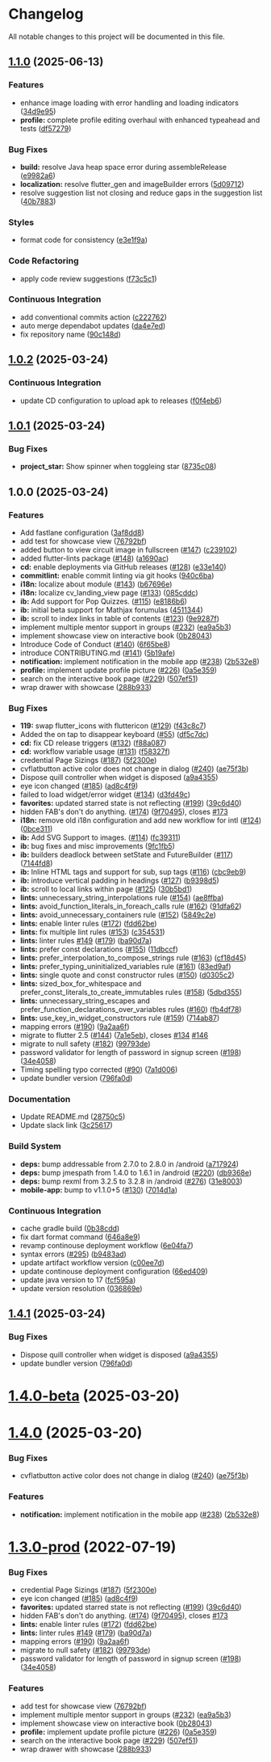 # Changelog

All notable changes to this project will be documented in this file.

## [1.1.0](https://github.com/CircuitVerse/mobile-app/compare/v1.0.2...v1.1.0) (2025-06-13)

### Features

* enhance image loading with error handling and loading indicators ([34d9e95](https://github.com/CircuitVerse/mobile-app/commit/34d9e957485bc4673134e5583e7606bf02a7c6a7))
* **profile:** complete profile editing overhaul with enhanced typeahead and tests ([df57279](https://github.com/CircuitVerse/mobile-app/commit/df57279caae1b82f0836bf92c2906696b03b1306))

### Bug Fixes

* **build:** resolve Java heap space error during assembleRelease ([e9982a6](https://github.com/CircuitVerse/mobile-app/commit/e9982a68d3816148f4191eb5d7ae96588264710c))
* **localization:** resolve flutter_gen and imageBuilder errors ([5d09712](https://github.com/CircuitVerse/mobile-app/commit/5d09712954bb1e239dd9c212bd912ad0fcfd0dd6))
* resolve suggestion list not closing and reduce gaps in the suggestion list ([40b7883](https://github.com/CircuitVerse/mobile-app/commit/40b788358436873c0ad0e7c738bf999623a9c45a))

### Styles

* format code for consistency ([e3e1f9a](https://github.com/CircuitVerse/mobile-app/commit/e3e1f9ab48e292eedcb8e8cffe35b27bafc29e84))

### Code Refactoring

* apply code review suggestions ([f73c5c1](https://github.com/CircuitVerse/mobile-app/commit/f73c5c1ae455cf502bbcac579315e710293b7793))

### Continuous Integration

* add conventional commits action ([c222762](https://github.com/CircuitVerse/mobile-app/commit/c22276255095261de0062dddfd6464051d859a05))
* auto merge dependabot updates ([da4e7ed](https://github.com/CircuitVerse/mobile-app/commit/da4e7ed94d6691e7421edb11858cecf8d2ed36bd))
* fix repository name ([90c148d](https://github.com/CircuitVerse/mobile-app/commit/90c148d0e0d2f87fd9a75e9aedae93c5911ce582))

## [1.0.2](https://github.com/CircuitVerse/mobile-app/compare/v1.0.1...v1.0.2) (2025-03-24)

### Continuous Integration

* update CD configuration to upload apk to releases ([f0f4eb6](https://github.com/CircuitVerse/mobile-app/commit/f0f4eb68dfa47f0e320526896b63b68232df340d))

## [1.0.1](https://github.com/CircuitVerse/mobile-app/compare/v1.0.0...v1.0.1) (2025-03-24)

### Bug Fixes

* **project_star:** Show spinner when toggleing star ([8735c08](https://github.com/CircuitVerse/mobile-app/commit/8735c088acf193c648dadda4a41c5bded355d6b4))

## 1.0.0 (2025-03-24)

### Features

* Add fastlane configuration ([3af8dd8](https://github.com/CircuitVerse/mobile-app/commit/3af8dd8cc0ce310f9ed1bf9df405205a052452b8))
* add test for showcase view ([76792bf](https://github.com/CircuitVerse/mobile-app/commit/76792bf1c197b01a2ad8337bd2060f27e6a6fb8a))
* added button to view circuit image in fullscreen ([#147](https://github.com/CircuitVerse/mobile-app/issues/147)) ([c239102](https://github.com/CircuitVerse/mobile-app/commit/c2391021ea476d2b872498e4343c75684ae188a6))
* added flutter-lints package  ([#148](https://github.com/CircuitVerse/mobile-app/issues/148)) ([a1690ac](https://github.com/CircuitVerse/mobile-app/commit/a1690acbd0894e5c9e35206a06da3a9db4ad1e0d))
* **cd:** enable deployments via GitHub releases ([#128](https://github.com/CircuitVerse/mobile-app/issues/128)) ([e33e140](https://github.com/CircuitVerse/mobile-app/commit/e33e14083fd3da9ed7356fcd8d390966884a40a2))
* **commitlint:** enable commit linting via git hooks ([940c6ba](https://github.com/CircuitVerse/mobile-app/commit/940c6ba8e075d2bfd8fe55ba30767ec3ce979687))
* **i18n:** localize about module ([#143](https://github.com/CircuitVerse/mobile-app/issues/143)) ([b67696e](https://github.com/CircuitVerse/mobile-app/commit/b67696e592e580619d04cdeeb8b8f2beffefcea5))
* **i18n:** localize cv_landing_view page ([#133](https://github.com/CircuitVerse/mobile-app/issues/133)) ([085cddc](https://github.com/CircuitVerse/mobile-app/commit/085cddca900e921ce7ce2bc750969f4f49a183d8))
* **ib:** Add support for Pop Quizzes. ([#115](https://github.com/CircuitVerse/mobile-app/issues/115)) ([e8186b6](https://github.com/CircuitVerse/mobile-app/commit/e8186b6b16cb5ff5fc8c639ae170d667eee859bd))
* **ib:** initial beta support for Mathjax forumulas ([4511344](https://github.com/CircuitVerse/mobile-app/commit/45113442ba0aaa53fa99d0c0620a15366987f127))
* **ib:** scroll to index links in table of contents ([#123](https://github.com/CircuitVerse/mobile-app/issues/123)) ([9e9287f](https://github.com/CircuitVerse/mobile-app/commit/9e9287fd675d2077985353975cb2327065aa20e1))
* implement multiple mentor support in groups ([#232](https://github.com/CircuitVerse/mobile-app/issues/232)) ([ea9a5b3](https://github.com/CircuitVerse/mobile-app/commit/ea9a5b328f572d948b1c9a15c7b1e722459eee3c))
* implement showcase view on interactive book ([0b28043](https://github.com/CircuitVerse/mobile-app/commit/0b280433d272ba8ff398b90dab2a18b93d2ec243))
* Introduce Code of Conduct ([#140](https://github.com/CircuitVerse/mobile-app/issues/140)) ([6f65be8](https://github.com/CircuitVerse/mobile-app/commit/6f65be86f4630b069cd1654e05c5b20bc877cfe4))
* introduce CONTRIBUTING.md ([#141](https://github.com/CircuitVerse/mobile-app/issues/141)) ([5b19afe](https://github.com/CircuitVerse/mobile-app/commit/5b19afeb63c454c77e3dd92f9b4a7960c8a0d6a1))
* **notification:** implement notification in the mobile app ([#238](https://github.com/CircuitVerse/mobile-app/issues/238)) ([2b532e8](https://github.com/CircuitVerse/mobile-app/commit/2b532e87c4f90e1807073a0e4586bf52e73548c3))
* **profile:** implement update profile picture ([#226](https://github.com/CircuitVerse/mobile-app/issues/226)) ([0a5e359](https://github.com/CircuitVerse/mobile-app/commit/0a5e3597243f26fae695c6ff749f7e959dcec6a0))
* search on the interactive book page ([#229](https://github.com/CircuitVerse/mobile-app/issues/229)) ([507ef51](https://github.com/CircuitVerse/mobile-app/commit/507ef51f34e9b05fb5804eed3f612627ada77a92))
* wrap drawer with showcase ([288b933](https://github.com/CircuitVerse/mobile-app/commit/288b933b3375b95961928d762340b0466c647328))

### Bug Fixes

* **119:** swap flutter_icons with fluttericon ([#129](https://github.com/CircuitVerse/mobile-app/issues/129)) ([f43c8c7](https://github.com/CircuitVerse/mobile-app/commit/f43c8c7d674d7e934a6ec9239791ca81395953ce))
* Added the on tap to disappear keyboard ([#55](https://github.com/CircuitVerse/mobile-app/issues/55)) ([df5c7dc](https://github.com/CircuitVerse/mobile-app/commit/df5c7dc9aa60d9c74863cbb54ae615ba7ab955a4))
* **cd:** fix CD release triggers ([#132](https://github.com/CircuitVerse/mobile-app/issues/132)) ([f88a087](https://github.com/CircuitVerse/mobile-app/commit/f88a087fe936c29f5ab9cc75500f2804ccf60c7b))
* **cd:** workflow variable usage ([#131](https://github.com/CircuitVerse/mobile-app/issues/131)) ([f58327f](https://github.com/CircuitVerse/mobile-app/commit/f58327f7986b7bf4b4645369da127b80d7cddc82))
* credential Page Sizings ([#187](https://github.com/CircuitVerse/mobile-app/issues/187)) ([5f2300e](https://github.com/CircuitVerse/mobile-app/commit/5f2300e7b021f98d440bd2c51fb2766c73a3c4d2))
* cvflatbutton active color does not change in dialog ([#240](https://github.com/CircuitVerse/mobile-app/issues/240)) ([ae75f3b](https://github.com/CircuitVerse/mobile-app/commit/ae75f3b6f554d0b37771df117aadf3aa083b958c))
* Dispose quill controller when widget is disposed ([a9a4355](https://github.com/CircuitVerse/mobile-app/commit/a9a43553b690b08209d296e01176a650eb83905f))
* eye icon changed ([#185](https://github.com/CircuitVerse/mobile-app/issues/185)) ([ad8c4f9](https://github.com/CircuitVerse/mobile-app/commit/ad8c4f9cd0c4398c3cdbd5c65b221774018897ac))
* failed to load widget/error widget ([#134](https://github.com/CircuitVerse/mobile-app/issues/134)) ([d3fd49c](https://github.com/CircuitVerse/mobile-app/commit/d3fd49c88dfa3f4b221a48019b24729379bc8c0d))
* **favorites:** updated starred state is not reflecting ([#199](https://github.com/CircuitVerse/mobile-app/issues/199)) ([39c6d40](https://github.com/CircuitVerse/mobile-app/commit/39c6d4055ff0b5ac89595022e11c9e4d0e8feb14))
* hidden FAB's don't do anything. ([#174](https://github.com/CircuitVerse/mobile-app/issues/174)) ([9f70495](https://github.com/CircuitVerse/mobile-app/commit/9f704952759a1703e4e011a6180779252d4747d6)), closes [#173](https://github.com/CircuitVerse/mobile-app/issues/173)
* **i18n:** remove old i18n configuration and add new workflow for intl ([#124](https://github.com/CircuitVerse/mobile-app/issues/124)) ([0bce311](https://github.com/CircuitVerse/mobile-app/commit/0bce311ce5a10cb7994e60e0979247cd39a98254))
* **ib:** Add SVG Support to images. ([#114](https://github.com/CircuitVerse/mobile-app/issues/114)) ([fc39311](https://github.com/CircuitVerse/mobile-app/commit/fc39311be3797ac8ad8c10cfb848f07603058b21))
* **ib:** bug fixes and misc improvements ([9fc1fb5](https://github.com/CircuitVerse/mobile-app/commit/9fc1fb5f36809f21efc4498d8a1c3cdb83157fc3))
* **ib:** builders deadlock between setState and FutureBuilder ([#117](https://github.com/CircuitVerse/mobile-app/issues/117)) ([7144fd8](https://github.com/CircuitVerse/mobile-app/commit/7144fd82cc15487384a0deaf35e377a6c8306e57))
* **ib:** Inline HTML tags and support for sub, sup tags ([#116](https://github.com/CircuitVerse/mobile-app/issues/116)) ([cbc9eb9](https://github.com/CircuitVerse/mobile-app/commit/cbc9eb94d4c7b2b5f00e7c41d9502011b8cb2cc2))
* **ib:** introduce vertical padding in headings ([#127](https://github.com/CircuitVerse/mobile-app/issues/127)) ([b9398d5](https://github.com/CircuitVerse/mobile-app/commit/b9398d5f68bd40301c810843d32546ab783829dd))
* **ib:** scroll to local links within page ([#125](https://github.com/CircuitVerse/mobile-app/issues/125)) ([30b5bd1](https://github.com/CircuitVerse/mobile-app/commit/30b5bd153f700458b99da8c958e7e69445c1deaf))
* **lints:**  unnecessary_string_interpolations rule ([#154](https://github.com/CircuitVerse/mobile-app/issues/154)) ([ae8ffba](https://github.com/CircuitVerse/mobile-app/commit/ae8ffbadd544b17da7fb5d6ca795599f1dd59ca5))
* **lints:** avoid_function_literals_in_foreach_calls rule ([#162](https://github.com/CircuitVerse/mobile-app/issues/162)) ([91dfa62](https://github.com/CircuitVerse/mobile-app/commit/91dfa623f9ea14975ee0aa987d14089351ab7b93))
* **lints:** avoid_unnecessary_containers rule ([#152](https://github.com/CircuitVerse/mobile-app/issues/152)) ([5849c2e](https://github.com/CircuitVerse/mobile-app/commit/5849c2e92665e3085a3342f88ebece2c39d98465))
* **lints:** enable linter rules ([#172](https://github.com/CircuitVerse/mobile-app/issues/172)) ([fdd62be](https://github.com/CircuitVerse/mobile-app/commit/fdd62be10de0ee4bf44126eac871684be88afb37))
* **lints:** fix multiple lint rules ([#153](https://github.com/CircuitVerse/mobile-app/issues/153)) ([c354531](https://github.com/CircuitVerse/mobile-app/commit/c354531c77210e7b52dead2833586030a958b233))
* **lints:** linter rules [#149](https://github.com/CircuitVerse/mobile-app/issues/149) ([#179](https://github.com/CircuitVerse/mobile-app/issues/179)) ([ba90d7a](https://github.com/CircuitVerse/mobile-app/commit/ba90d7a677d7cbd61197c368d76f8c7b2842bf8e))
* **lints:** prefer const declarations ([#155](https://github.com/CircuitVerse/mobile-app/issues/155)) ([11dbccf](https://github.com/CircuitVerse/mobile-app/commit/11dbccf04292bd5cfb8ef85235a7d5546f42d41e))
* **lints:** prefer_interpolation_to_compose_strings rule ([#163](https://github.com/CircuitVerse/mobile-app/issues/163)) ([cf18d45](https://github.com/CircuitVerse/mobile-app/commit/cf18d457a31c613c19637e85ac9689a613f44db6))
* **lints:** prefer_typing_uninitialized_variables rule ([#161](https://github.com/CircuitVerse/mobile-app/issues/161)) ([83ed9af](https://github.com/CircuitVerse/mobile-app/commit/83ed9af5a99999a71af38063054713fb9ce2a0ce))
* **lints:** single quote and const constructor rules ([#150](https://github.com/CircuitVerse/mobile-app/issues/150)) ([d0305c2](https://github.com/CircuitVerse/mobile-app/commit/d0305c20bdedae8d9a26e6afb90416f030ec69c2))
* **lints:** sized_box_for_whitespace and prefer_const_literals_to_create_immutables rules ([#158](https://github.com/CircuitVerse/mobile-app/issues/158)) ([5dbd355](https://github.com/CircuitVerse/mobile-app/commit/5dbd355fd534aac57b7c2c371c04f680b525a8dc))
* **lints:** unnecessary_string_escapes and prefer_function_declarations_over_variables rules ([#160](https://github.com/CircuitVerse/mobile-app/issues/160)) ([fb4df78](https://github.com/CircuitVerse/mobile-app/commit/fb4df784674e2001a8ea3b8b8e563d88ed707fb9))
* **lints:** use_key_in_widget_constructors rule ([#159](https://github.com/CircuitVerse/mobile-app/issues/159)) ([714ab87](https://github.com/CircuitVerse/mobile-app/commit/714ab872179671052c0db23856aa3e64b59ce443))
* mapping errors ([#190](https://github.com/CircuitVerse/mobile-app/issues/190)) ([9a2aa6f](https://github.com/CircuitVerse/mobile-app/commit/9a2aa6f739c1c43d252c9e5df604917c4ee6af91))
* migrate to flutter 2.5 ([#144](https://github.com/CircuitVerse/mobile-app/issues/144)) ([7a1e5eb](https://github.com/CircuitVerse/mobile-app/commit/7a1e5eb2f859025a9af3ef45157b4bea985137ad)), closes [#134](https://github.com/CircuitVerse/mobile-app/issues/134) [#146](https://github.com/CircuitVerse/mobile-app/issues/146)
* migrate to null safety  ([#182](https://github.com/CircuitVerse/mobile-app/issues/182)) ([99793de](https://github.com/CircuitVerse/mobile-app/commit/99793dee9e56fe19dad6774d4af9b64c7627e6b8))
* password validator for length of password in signup screen ([#198](https://github.com/CircuitVerse/mobile-app/issues/198)) ([34e4058](https://github.com/CircuitVerse/mobile-app/commit/34e4058f5618a0b443cd1980788ed1ef551b5e4f))
* Timing spelling typo corrected ([#90](https://github.com/CircuitVerse/mobile-app/issues/90)) ([7a1d006](https://github.com/CircuitVerse/mobile-app/commit/7a1d006f8eaa5df2bfaf577af507cf1bdc0a2214))
* update bundler version ([796fa0d](https://github.com/CircuitVerse/mobile-app/commit/796fa0d8a1a9cd9b246a7395d870af80c8259b39))

### Documentation

* Update README.md ([28750c5](https://github.com/CircuitVerse/mobile-app/commit/28750c5295575f85034bc2aa848b94ecd25073ef))
* Update slack link ([3c25617](https://github.com/CircuitVerse/mobile-app/commit/3c25617b74952fa8cdb903781d298d0aee6f6518))

### Build System

* **deps:** bump addressable from 2.7.0 to 2.8.0 in /android ([a717924](https://github.com/CircuitVerse/mobile-app/commit/a717924a95c758973b8fc6dcb0e501ab42d93562))
* **deps:** bump jmespath from 1.4.0 to 1.6.1 in /android ([#220](https://github.com/CircuitVerse/mobile-app/issues/220)) ([db9368e](https://github.com/CircuitVerse/mobile-app/commit/db9368e98d61c0bb125018c392a7db5c46ce32a0))
* **deps:** bump rexml from 3.2.5 to 3.2.8 in /android ([#276](https://github.com/CircuitVerse/mobile-app/issues/276)) ([31e8003](https://github.com/CircuitVerse/mobile-app/commit/31e80037b636ba2cc5c9fe89bbf7b878231b82ee))
* **mobile-app:** bump to v1.1.0+5 ([#130](https://github.com/CircuitVerse/mobile-app/issues/130)) ([7014d1a](https://github.com/CircuitVerse/mobile-app/commit/7014d1a3f5ddf410609f75973584a638af8716d2))

### Continuous Integration

* cache gradle build ([0b38cdd](https://github.com/CircuitVerse/mobile-app/commit/0b38cddfcdc084d46ff3c33a5238031d52ad7cc8))
* fix dart format command ([646a8e9](https://github.com/CircuitVerse/mobile-app/commit/646a8e9f3824c2963336207187cb24eab385316b))
* revamp continouse deployment workflow ([6e04fa7](https://github.com/CircuitVerse/mobile-app/commit/6e04fa736bf3be4f27ef669758a5f6f4c6043f39))
* syntax errors ([#295](https://github.com/CircuitVerse/mobile-app/issues/295)) ([b9483ad](https://github.com/CircuitVerse/mobile-app/commit/b9483ada6a791f3fc5a912a18fd6c66f02129366))
* update artifact workflow version ([c00ee7d](https://github.com/CircuitVerse/mobile-app/commit/c00ee7d542e6987e8373a6c631a1309ed5455d4e))
* update continouse deployment configuration ([66ed409](https://github.com/CircuitVerse/mobile-app/commit/66ed4098c321398c4fa909c2933532c53e5c91f4))
* update java version to 17 ([fcf595a](https://github.com/CircuitVerse/mobile-app/commit/fcf595ad5daae8a03e87cc2d74d0f3de6476dda3))
* update version resolution ([036869e](https://github.com/CircuitVerse/mobile-app/commit/036869e60da075fff4412d0fde817d1e295ed915))

## [1.4.1](https://github.com/CircuitVerse/mobile-app/compare/v1.4.0-beta...v1.4.1) (2025-03-24)


### Bug Fixes

* Dispose quill controller when widget is disposed ([a9a4355](https://github.com/CircuitVerse/mobile-app/commit/a9a43553b690b08209d296e01176a650eb83905f))
* update bundler version ([796fa0d](https://github.com/CircuitVerse/mobile-app/commit/796fa0d8a1a9cd9b246a7395d870af80c8259b39))



# [1.4.0-beta](https://github.com/CircuitVerse/mobile-app/compare/v1.4.0...v1.4.0-beta) (2025-03-20)



# [1.4.0](https://github.com/CircuitVerse/mobile-app/compare/v1.3.0+8-beta...v1.4.0) (2025-03-20)


### Bug Fixes

* cvflatbutton active color does not change in dialog ([#240](https://github.com/CircuitVerse/mobile-app/issues/240)) ([ae75f3b](https://github.com/CircuitVerse/mobile-app/commit/ae75f3b6f554d0b37771df117aadf3aa083b958c))


### Features

* **notification:** implement notification in the mobile app ([#238](https://github.com/CircuitVerse/mobile-app/issues/238)) ([2b532e8](https://github.com/CircuitVerse/mobile-app/commit/2b532e87c4f90e1807073a0e4586bf52e73548c3))



# [1.3.0-prod](https://github.com/CircuitVerse/mobile-app/compare/v1.2.0-prod...v1.3.0-prod) (2022-07-19)


### Bug Fixes

* credential Page Sizings ([#187](https://github.com/CircuitVerse/mobile-app/issues/187)) ([5f2300e](https://github.com/CircuitVerse/mobile-app/commit/5f2300e7b021f98d440bd2c51fb2766c73a3c4d2))
* eye icon changed ([#185](https://github.com/CircuitVerse/mobile-app/issues/185)) ([ad8c4f9](https://github.com/CircuitVerse/mobile-app/commit/ad8c4f9cd0c4398c3cdbd5c65b221774018897ac))
* **favorites:** updated starred state is not reflecting ([#199](https://github.com/CircuitVerse/mobile-app/issues/199)) ([39c6d40](https://github.com/CircuitVerse/mobile-app/commit/39c6d4055ff0b5ac89595022e11c9e4d0e8feb14))
* hidden FAB's don't do anything. ([#174](https://github.com/CircuitVerse/mobile-app/issues/174)) ([9f70495](https://github.com/CircuitVerse/mobile-app/commit/9f704952759a1703e4e011a6180779252d4747d6)), closes [#173](https://github.com/CircuitVerse/mobile-app/issues/173)
* **lints:** enable linter rules ([#172](https://github.com/CircuitVerse/mobile-app/issues/172)) ([fdd62be](https://github.com/CircuitVerse/mobile-app/commit/fdd62be10de0ee4bf44126eac871684be88afb37))
* **lints:** linter rules [#149](https://github.com/CircuitVerse/mobile-app/issues/149) ([#179](https://github.com/CircuitVerse/mobile-app/issues/179)) ([ba90d7a](https://github.com/CircuitVerse/mobile-app/commit/ba90d7a677d7cbd61197c368d76f8c7b2842bf8e))
* mapping errors ([#190](https://github.com/CircuitVerse/mobile-app/issues/190)) ([9a2aa6f](https://github.com/CircuitVerse/mobile-app/commit/9a2aa6f739c1c43d252c9e5df604917c4ee6af91))
* migrate to null safety  ([#182](https://github.com/CircuitVerse/mobile-app/issues/182)) ([99793de](https://github.com/CircuitVerse/mobile-app/commit/99793dee9e56fe19dad6774d4af9b64c7627e6b8))
* password validator for length of password in signup screen ([#198](https://github.com/CircuitVerse/mobile-app/issues/198)) ([34e4058](https://github.com/CircuitVerse/mobile-app/commit/34e4058f5618a0b443cd1980788ed1ef551b5e4f))


### Features

* add test for showcase view ([76792bf](https://github.com/CircuitVerse/mobile-app/commit/76792bf1c197b01a2ad8337bd2060f27e6a6fb8a))
* implement multiple mentor support in groups ([#232](https://github.com/CircuitVerse/mobile-app/issues/232)) ([ea9a5b3](https://github.com/CircuitVerse/mobile-app/commit/ea9a5b328f572d948b1c9a15c7b1e722459eee3c))
* implement showcase view on interactive book ([0b28043](https://github.com/CircuitVerse/mobile-app/commit/0b280433d272ba8ff398b90dab2a18b93d2ec243))
* **profile:** implement update profile picture ([#226](https://github.com/CircuitVerse/mobile-app/issues/226)) ([0a5e359](https://github.com/CircuitVerse/mobile-app/commit/0a5e3597243f26fae695c6ff749f7e959dcec6a0))
* search on the interactive book page ([#229](https://github.com/CircuitVerse/mobile-app/issues/229)) ([507ef51](https://github.com/CircuitVerse/mobile-app/commit/507ef51f34e9b05fb5804eed3f612627ada77a92))
* wrap drawer with showcase ([288b933](https://github.com/CircuitVerse/mobile-app/commit/288b933b3375b95961928d762340b0466c647328))
